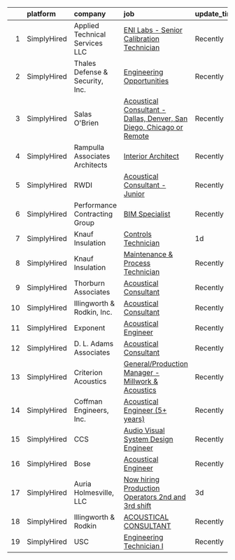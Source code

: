 

|    | platform    | company                         | job                                                                                                                                                                                     | update_time   | location           |
|---:|:------------|:--------------------------------|:----------------------------------------------------------------------------------------------------------------------------------------------------------------------------------------|:--------------|:-------------------|
|  1 | SimplyHired | Applied Technical Services LLC  | [ENI Labs - Senior Calibration Technician](https://www.simplyhired.com/job/6BY_ox0DiwnmWbZHPPQcYrep_aIyAFCRWbzDRfa-X_WsUN9xiAP5sA?q=acoustical+engineering)                             | Recently      | Fort Wayne, IN     |
|  2 | SimplyHired | Thales Defense & Security, Inc. | [Engineering Opportunities](https://www.simplyhired.com/job/GQYUDebkjM3Iv_RYWGEw3ZECINlu80qmZjsswCP-ZqQUiVLk-Zq0Dg?q=acoustical+engineering)                                            | Recently      | New York, NY       |
|  3 | SimplyHired | Salas O'Brien                   | [Acoustical Consultant - Dallas, Denver, San Diego, Chicago or Remote](https://www.simplyhired.com/job/d4cNh8a4lplrH95BcLX3o6-nYPdxkXlzHn1oPHsHyNeNTuakpUvkMw?q=acoustical+engineering) | Recently      | United States      |
|  4 | SimplyHired | Rampulla Associates Architects  | [Interior Architect](https://www.simplyhired.com/job/jHJ6lOJ3GVSbuOiv5WFZH-lovWD_BebMz5eWercJ2LLl7ZWdiYmeKA?q=acoustical+engineering)                                                   | Recently      | Staten Island, NY  |
|  5 | SimplyHired | RWDI                            | [Acoustical Consultant - Junior](https://www.simplyhired.com/job/JI1CxZyeojuJhfft60kPXg4ZffCBAdLmPWxvvtI5FmOMRPOUS79yKA?q=acoustical+engineering)                                       | Recently      | Los Angeles, CA    |
|  6 | SimplyHired | Performance Contracting Group   | [BIM Specialist](https://www.simplyhired.com/job/8GlidnHSVhrzjVnpaRjsxRu-SfryFxzBIlBFCe-h8OZvPlIQtQx0ww?q=acoustical+engineering)                                                       | Recently      | Holliston, MA      |
|  7 | SimplyHired | Knauf Insulation                | [Controls Technician](https://www.simplyhired.com/job/UseZhz_vUt4irIdjBFqnRP79YUkIbHAtMjNqos3-A6dlQnHgcyLkHA?q=acoustical+engineering)                                                  | 1d            | McGregor, TX       |
|  8 | SimplyHired | Knauf Insulation                | [Maintenance & Process Technician](https://www.simplyhired.com/job/v8IeKtW4tkaPXdBzI3Fa7nkwxhppS_9meGoXSZXuMHpjkWZVOMIyIA?q=acoustical+engineering)                                     | Recently      | Lanett, AL         |
|  9 | SimplyHired | Thorburn Associates             | [Acoustical Consultant](https://www.simplyhired.com/job/9jKxff2NaXXGffiLQGzpaj1AdYk46dV_bxOMSmviFK-EJKYbUXBj1Q?q=acoustical+engineering)                                                | Recently      | Remote             |
| 10 | SimplyHired | Illingworth & Rodkin, Inc.      | [Acoustical Consultant](https://www.simplyhired.com/job/Jb8Whjjq6LlCyQZYP26GoZOKPYIG-nU40s1XhZBY6EWoJfk0qN6TnQ?q=acoustical+engineering)                                                | Recently      | Cotati, CA         |
| 11 | SimplyHired | Exponent                        | [Acoustical Engineer](https://www.simplyhired.com/job/nMy82zE1F-azJoMBlwlsWpvjOaLhPcZvJxPU7KQIycRYMIdhZk4m3w?q=acoustical+engineering)                                                  | Recently      | Denver, CO         |
| 12 | SimplyHired | D. L. Adams Associates          | [Acoustical Consultant](https://www.simplyhired.com/job/HI-IeHWZtAqndrSQAgPwavxyevDypZ5pjh6WXT_rSQ-8mcOV8NGFLA?q=acoustical+engineering)                                                | Recently      | Remote             |
| 13 | SimplyHired | Criterion Acoustics             | [General/Production Manager - Millwork & Acoustics](https://www.simplyhired.com/job/X5s_fnZF54T_1TFCoe6uHkI-c_svIwEkf8hmVIFN-RQqiWNHnaxm3g?q=acoustical+engineering)                    | Recently      | New Providence, NJ |
| 14 | SimplyHired | Coffman Engineers, Inc.         | [Acoustical Engineer (5+ years)](https://www.simplyhired.com/job/41tWoBJcKrR8QUvQL1EiSHWSTKwAGkBvZPZm29tgw-z1X2I1xOD9kA?q=acoustical+engineering)                                       | Recently      | San Diego, CA      |
| 15 | SimplyHired | CCS                             | [Audio Visual System Design Engineer](https://www.simplyhired.com/job/ary5z9j2es4oPMAOjusLJHyf7K-36e4_CuOld61njGzpItTv9_0cKA?q=acoustical+engineering)                                  | Recently      | Denver, CO         |
| 16 | SimplyHired | Bose                            | [Acoustical Engineer](https://www.simplyhired.com/job/_G79SbbBV4CseqZVLCVqiDTdP1RA_g1U8dEpMkCz8VOvq-uySDHAzw?q=acoustical+engineering)                                                  | Recently      | Framingham, MA     |
| 17 | SimplyHired | Auria Holmesville, LLC          | [Now hiring Production Operators 2nd and 3rd shift](https://www.simplyhired.com/job/zQhvHeeysy6t51FebCGHN7_HLZejWoWyhTRQCQwvOfI79Jn8d8BSpg?q=acoustical+engineering)                    | 3d            | Holmesville, OH    |
| 18 | SimplyHired | Illingworth & Rodkin            | [ACOUSTICAL CONSULTANT](https://www.simplyhired.com/job/LvSpEjwW0sOm97QtaBUJt_e_zhqlggCevyZWjwlge00X8wMMVZuN4Q?q=acoustical+engineering)                                                | Recently      | Cotati, CA         |
| 19 | SimplyHired | USC                             | [Engineering Technician I](https://www.simplyhired.com/job/gSTt1ggyDfo2S-sqVQWU1T9ep0H3pfBbToxz03sueH5Hi2gGs9-ZdQ?q=acoustical+engineering)                                             | Recently      | Los Angeles, CA    |